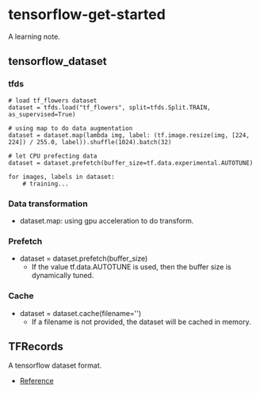 # tensorflow-get-started
A learning note.
## tensorflow_dataset
### tfds
```python=
# load tf_flowers dataset
dataset = tfds.load("tf_flowers", split=tfds.Split.TRAIN, as_supervised=True)

# using map to do data augmentation
dataset = dataset.map(lambda img, label: (tf.image.resize(img, [224, 224]) / 255.0, label)).shuffle(1024).batch(32)

# let CPU prefecting data
dataset = dataset.prefetch(buffer_size=tf.data.experimental.AUTOTUNE)

for images, labels in dataset:
    # training...
```
### Data transformation
- dataset.map: using gpu acceleration to do transform.
### Prefetch
- dataset = dataset.prefetch(buffer_size)
  - If the value tf.data.AUTOTUNE is used, then the buffer size is dynamically tuned.
### Cache
- dataset = dataset.cache(filename='')
    - If a filename is not provided, the dataset will be cached in memory.
## TFRecords
A tensorflow dataset format.
- [Reference](https://tf.wiki/zh_hans/basic/tools.html#tfrecord)
